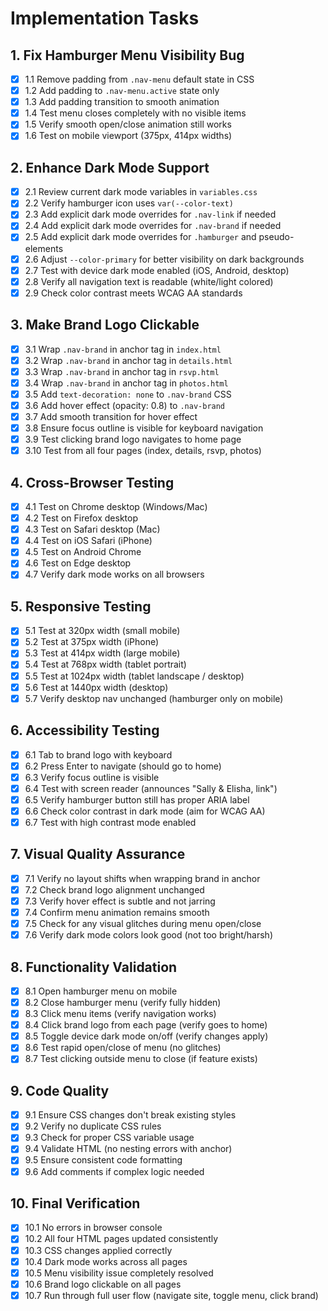 # Implementation Tasks

## 1. Fix Hamburger Menu Visibility Bug
- [x] 1.1 Remove padding from `.nav-menu` default state in CSS
- [x] 1.2 Add padding to `.nav-menu.active` state only
- [x] 1.3 Add padding transition to smooth animation
- [x] 1.4 Test menu closes completely with no visible items
- [x] 1.5 Verify smooth open/close animation still works
- [x] 1.6 Test on mobile viewport (375px, 414px widths)

## 2. Enhance Dark Mode Support
- [x] 2.1 Review current dark mode variables in `variables.css`
- [x] 2.2 Verify hamburger icon uses `var(--color-text)`
- [x] 2.3 Add explicit dark mode overrides for `.nav-link` if needed
- [x] 2.4 Add explicit dark mode overrides for `.nav-brand` if needed
- [x] 2.5 Add explicit dark mode overrides for `.hamburger` and pseudo-elements
- [x] 2.6 Adjust `--color-primary` for better visibility on dark backgrounds
- [x] 2.7 Test with device dark mode enabled (iOS, Android, desktop)
- [x] 2.8 Verify all navigation text is readable (white/light colored)
- [x] 2.9 Check color contrast meets WCAG AA standards

## 3. Make Brand Logo Clickable
- [x] 3.1 Wrap `.nav-brand` in anchor tag in `index.html`
- [x] 3.2 Wrap `.nav-brand` in anchor tag in `details.html`
- [x] 3.3 Wrap `.nav-brand` in anchor tag in `rsvp.html`
- [x] 3.4 Wrap `.nav-brand` in anchor tag in `photos.html`
- [x] 3.5 Add `text-decoration: none` to `.nav-brand` CSS
- [x] 3.6 Add hover effect (opacity: 0.8) to `.nav-brand`
- [x] 3.7 Add smooth transition for hover effect
- [x] 3.8 Ensure focus outline is visible for keyboard navigation
- [x] 3.9 Test clicking brand logo navigates to home page
- [x] 3.10 Test from all four pages (index, details, rsvp, photos)

## 4. Cross-Browser Testing
- [x] 4.1 Test on Chrome desktop (Windows/Mac)
- [x] 4.2 Test on Firefox desktop
- [x] 4.3 Test on Safari desktop (Mac)
- [x] 4.4 Test on iOS Safari (iPhone)
- [x] 4.5 Test on Android Chrome
- [x] 4.6 Test on Edge desktop
- [x] 4.7 Verify dark mode works on all browsers

## 5. Responsive Testing
- [x] 5.1 Test at 320px width (small mobile)
- [x] 5.2 Test at 375px width (iPhone)
- [x] 5.3 Test at 414px width (large mobile)
- [x] 5.4 Test at 768px width (tablet portrait)
- [x] 5.5 Test at 1024px width (tablet landscape / desktop)
- [x] 5.6 Test at 1440px width (desktop)
- [x] 5.7 Verify desktop nav unchanged (hamburger only on mobile)

## 6. Accessibility Testing
- [x] 6.1 Tab to brand logo with keyboard
- [x] 6.2 Press Enter to navigate (should go to home)
- [x] 6.3 Verify focus outline is visible
- [x] 6.4 Test with screen reader (announces "Sally & Elisha, link")
- [x] 6.5 Verify hamburger button still has proper ARIA label
- [x] 6.6 Check color contrast in dark mode (aim for WCAG AA)
- [x] 6.7 Test with high contrast mode enabled

## 7. Visual Quality Assurance
- [x] 7.1 Verify no layout shifts when wrapping brand in anchor
- [x] 7.2 Check brand logo alignment unchanged
- [x] 7.3 Verify hover effect is subtle and not jarring
- [x] 7.4 Confirm menu animation remains smooth
- [x] 7.5 Check for any visual glitches during menu open/close
- [x] 7.6 Verify dark mode colors look good (not too bright/harsh)

## 8. Functionality Validation
- [x] 8.1 Open hamburger menu on mobile
- [x] 8.2 Close hamburger menu (verify fully hidden)
- [x] 8.3 Click menu items (verify navigation works)
- [x] 8.4 Click brand logo from each page (verify goes to home)
- [x] 8.5 Toggle device dark mode on/off (verify changes apply)
- [x] 8.6 Test rapid open/close of menu (no glitches)
- [x] 8.7 Test clicking outside menu to close (if feature exists)

## 9. Code Quality
- [x] 9.1 Ensure CSS changes don't break existing styles
- [x] 9.2 Verify no duplicate CSS rules
- [x] 9.3 Check for proper CSS variable usage
- [x] 9.4 Validate HTML (no nesting errors with anchor)
- [x] 9.5 Ensure consistent code formatting
- [x] 9.6 Add comments if complex logic needed

## 10. Final Verification
- [x] 10.1 No errors in browser console
- [x] 10.2 All four HTML pages updated consistently
- [x] 10.3 CSS changes applied correctly
- [x] 10.4 Dark mode works across all pages
- [x] 10.5 Menu visibility issue completely resolved
- [x] 10.6 Brand logo clickable on all pages
- [x] 10.7 Run through full user flow (navigate site, toggle menu, click brand)
